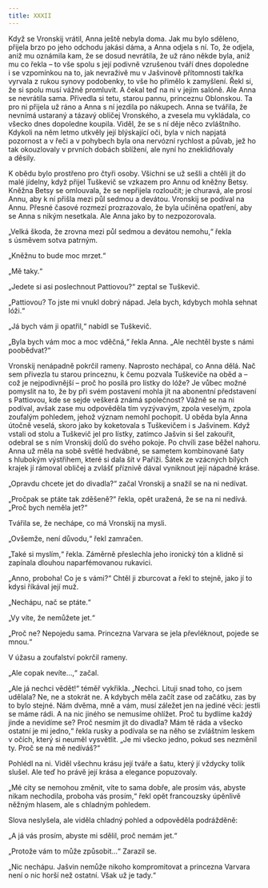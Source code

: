 ```yaml
---
title: XXXII
---
```


Když se Vronskij vrátil, Anna ještě nebyla doma. Jak mu bylo sděleno, přijela brzo po jeho odchodu jakási dáma, a Anna odjela s ní. To, že odjela, aniž mu oznámila kam, že se dosud nevrátila, že už ráno někde byla, aniž mu co řekla – to vše spolu s její podivně vzrušenou tváří dnes dopoledne i se vzpomínkou na to, jak nevraživě mu v Jašvinově přítomnosti takřka vyrvala z rukou synovy podobenky, to vše ho přimělo k zamyšlení. Řekl si, že si spolu musí vážně promluvit. A čekal teď na ni v jejím salóně. Ale Anna se nevrátila sama. Přivedla si tetu, starou pannu, princeznu Oblonskou. Ta pro ni přijela už ráno a Anna s ní jezdila po nákupech. Anna se tvářila, že nevnímá ustaraný a tázavý obličej Vronského, a zvesela mu vykládala, co všecko dnes dopoledne koupila. Viděl, že se s ní děje něco zvláštního. Kdykoli na něm letmo utkvěly její blýskající oči, byla v nich napjatá pozornost a v řeči a v pohybech byla ona nervózní rychlost a půvab, jež ho tak okouzlovaly v prvních dobách sblížení, ale nyní ho zneklidňovaly a děsily.

K obědu bylo prostřeno pro čtyři osoby. Všichni se už sešli a chtěli jít do malé jídelny, když přijel Tuškevič se vzkazem pro Annu od kněžny Betsy. Kněžna Betsy se omlouvala, že se nepřijela rozloučit; je churavá, ale prosí Annu, aby k ní přišla mezi půl sedmou a devátou. Vronskij se podíval na Annu. Přesné časové rozmezí prozrazovalo, že byla učiněna opatření, aby se Anna s nikým nesetkala. Ale Anna jako by to nezpozorovala.

„Velká škoda, že zrovna mezi půl sedmou a devátou nemohu,“ řekla s úsměvem sotva patrným.

„Kněžnu to bude moc mrzet.“

„Mě taky.“

„Jedete si asi poslechnout Pattiovou?“ zeptal se Tuškevič.

„Pattiovou? To jste mi vnukl dobrý nápad. Jela bych, kdybych mohla sehnat lóži.“

„Já bych vám ji opatřil,“ nabídl se Tuškevič.

„Byla bych vám moc a moc vděčná,“ řekla Anna. „Ale nechtěl byste s námi poobědvat?“

Vronskij nenápadně pokrčil rameny. Naprosto nechápal, co Anna dělá. Nač sem přivezla tu starou princeznu, k čemu pozvala Tuškeviče na oběd a – což je nejpodivnější – proč ho posílá pro lístky do lóže? Je vůbec možné pomyslit na to, že by při svém postavení mohla jít na abonentní představení s Pattiovou, kde se sejde veškerá známá společnost? Vážně se na ni podíval, avšak zase mu odpověděla tím vyzývavým, zpola veselým, zpola zoufalým pohledem, jehož význam nemohl pochopit. U oběda byla Anna útočně veselá, skoro jako by koketovala s Tuškevičem i s Jašvinem. Když vstali od stolu a Tuškevič jel pro lístky, zatímco Jašvin si šel zakouřit, odebral se s ním Vronskij dolů do svého pokoje. Po chvíli zase běžel nahoru. Anna už měla na sobě světlé hedvábné, se sametem kombinované šaty s hlubokým výstřihem, které si dala šít v Paříži. Šátek ze vzácných bílých krajek jí rámoval obličej a zvlášť příznivě dával vyniknout její nápadné kráse.

„Opravdu chcete jet do divadla?“ začal Vronskij a snažil se na ni nedívat.

„Pročpak se ptáte tak zděšeně?“ řekla, opět uražená, že se na ni nedívá. „Proč bych neměla jet?“

Tvářila se, že nechápe, co má Vronskij na mysli.

„Ovšemže, není důvodu,“ řekl zamračen.

„Také si myslím,“ řekla. Záměrně přeslechla jeho ironický tón a klidně si zapínala dlouhou naparfémovanou rukavici.

„Anno, proboha! Co je s vámi?“ Chtěl ji zburcovat a řekl to stejně, jako jí to kdysi říkával její muž.

„Nechápu, nač se ptáte.“

„Vy víte, že nemůžete jet.“

„Proč ne? Nepojedu sama. Princezna Varvara se jela převléknout, pojede se mnou.“

V úžasu a zoufalství pokrčil rameny.

„Ale copak nevíte…,“ začal.

„Ale já nechci vědět!“ téměř vykřikla. „Nechci. Lituji snad toho, co jsem udělala? Ne, ne a stokrát ne. A kdybych měla začít zase od začátku, zas by to bylo stejné. Nám dvěma, mně a vám, musí záležet jen na jediné věci: jestli se máme rádi. A na nic jiného se nemusíme ohlížet. Proč tu bydlíme každý jinde a nevidíme se? Proč nesmím jít do divadla? Mám tě ráda a všecko ostatní je mi jedno,“ řekla rusky a podívala se na něho se zvláštním leskem v očích, který si neuměl vysvětlit. „Je mi všecko jedno, pokud ses nezměnil ty. Proč se na mě nedíváš?“

Pohlédl na ni. Viděl všechnu krásu její tváře a šatu, který jí vždycky tolik slušel. Ale teď ho právě její krása a elegance popuzovaly.

„Mé city se nemohou změnit, víte to sama dobře, ale prosím vás, abyste nikam nechodila, proboha vás prosím,“ řekl opět francouzsky úpěnlivě něžným hlasem, ale s chladným pohledem.

Slova neslyšela, ale viděla chladný pohled a odpověděla podrážděně:

„A já vás prosím, abyste mi sdělil, proč nemám jet.“

„Protože vám to může způsobit…“ Zarazil se.

„Nic nechápu. Jašvin nemůže nikoho kompromitovat a princezna Varvara není o nic horší než ostatní. Však už je tady.“
